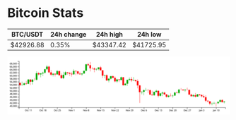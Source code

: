 # Bitcoin Stats

BTC/USDT|24h change|24h high|24h low|
|---|---|---|---|
|$42926.88|0.35%|$43347.42|$41725.95|

<img src="./chart.svg">

